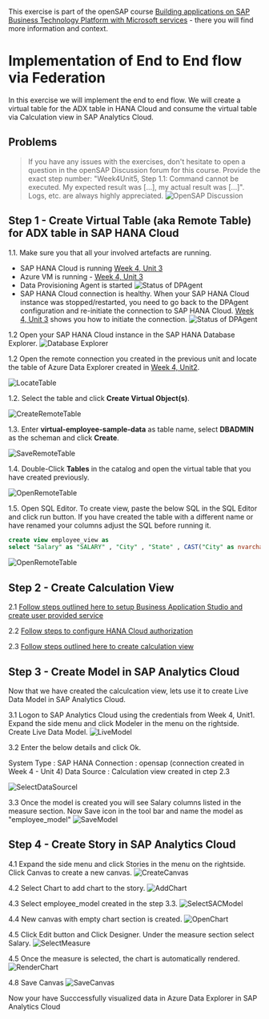 
This exercise is part of the openSAP course [Building applications on SAP Business Technology Platform with Microsoft services](https://open.sap.com/courses/btpma1) - there you will find more information and context. 

# Implementation of End to End flow via Federation


In this exercise we will implement the end to end flow. We will create a virtual table for the ADX table in HANA Cloud and consume the virtual table via Calculation view in SAP Analytics Cloud. 

## Problems
> If you have any issues with the exercises, don't hesitate to open a question in the openSAP Discussion forum for this course. Provide the exact step number: "Week4Unit5, Step 1.1: Command cannot be executed. My expected result was [...], my actual result was [...]". Logs, etc. are always highly appreciated. 
 ![OpenSAP Discussion](../../images/opensap-forum.png)
 
## Step 1 - Create Virtual Table (aka Remote Table) for ADX table in SAP HANA Cloud

1.1. Make sure you that all your involved artefacts are running. 

- SAP HANA Cloud is running [Week 4, Unit 3](../Unit3/README.md#hanacloudstatus)
- Azure VM is running - [Week 4, Unit 3](../Unit3/README.md#restartvm)
- Data Provisioning Agent is started 
    ![Status of DPAgent](./images/agentstatus.png)
- SAP HANA Cloud connection is healthy. When your SAP HANA Cloud instance was stopped/restarted, you need to go back to the DPAgent configuration and re-initiate the connection to SAP HANA Cloud. [Week 4, Unit 3](../Unit3/README.md#hanaconnectioninit) shows you how to initiate the connection. 
    ![Status of DPAgent](./images/jdbc_connection_broken.png)
  
  
1.2 Open your SAP HANA Cloud instance in the SAP HANA Database Explorer. 
    ![Database Explorer](./images/databaseexplorer.png)

1.2 Open the remote connection you created in the previous unit and locate the table of Azure Data Explorer created in [Week 4, Unit2](../Unit2/README.md).

![LocateTable](./images/01-locate-table.png)

1.2. Select the table and click **Create Virtual Object(s)**.

![CreateRemoteTable](./images/02-create-remote-table.png)

1.3. Enter **virtual-employee-sample-data** as table name, select **DBADMIN** as the scheman and click **Create**.

![SaveRemoteTable](./images/03-remote-table-name.png)

1.4. Double-Click **Tables** in the catalog and open the virtual table that you have created previously.

![OpenRemoteTable](./images/04-virtual-table.png)

1.5. Open SQL Editor. To create view, paste the below SQL in the SQL Editor and click run button. If you have created the table with a different name or have renamed your columns adjust the SQL before running it.
```SQL
create view employee_view as 
select "Salary" as "SALARY" , "City" , "State" , CAST("City" as nvarchar(50)) as "CITY_S" , CAST("State" as nvarchar(50) as "STATE_S" from DBADMIN."virtual-employee-sample-data"
```

![OpenRemoteTable](./images/h11.png)

## Step 2 - Create Calculation View

2.1 [Follow steps outlined here to setup Business Application Studio and create user provided service](./BusinessApplicationStudioSetup.md)

2.2 [Follow steps to configure HANA Cloud authorization](./HANAAuthorization.md)
 
2.3 [Follow steps outlined here to create calculation view](./CalculationViewCreation.md)



## Step 3 - Create Model in SAP Analytics Cloud

Now that we have created the calculcation view, lets use it to create Live Data Model in SAP Analytics Cloud.


3.1 Logon to SAP Analytics Cloud using the credentials from Week 4, Unit1. Expand the side menu and click Modeler in the menu on the rightside. Create Live Data Model.
![LiveModel](./images/09-sac-model.png) 

3.2 Enter the below details and click Ok.

System Type : SAP HANA
Connection : opensap (connection created in Week 4 - Unit 4)
Data Source : Calculation view created in ctep 2.3

![SelectDataSourcel](./images/sac1.png) 

3.3 Once the model is created you will see Salary columns listed in the measure section. Now Save icon in the tool bar and name the model as "employee_model"
![SaveModel](./images/11-save-model.png) 


## Step 4 - Create Story in SAP Analytics Cloud

4.1 Expand the side menu and click Stories in the menu on the rightside. Click Canvas to create a new canvas.
![CreateCanvas](./images/12-create-canvas.png) 

4.2 Select Chart to add chart to the story.
![AddChart](./images/13-add-chart.png) 

4.3 Select employee_model created in the step 3.3.
![SelectSACModel](./images/14-select-model.png) 

4.4 New canvas with empty chart section is created.
![OpenChart](./images/15-empty-chart.png) 

4.5 Click Edit button and Click Designer. Under the measure section select Salary.
![SelectMeasure](./images/16-select-measure.png) 

4.5 Once the measure is selected, the chart is automatically rendered. 
![RenderChart](./images/sac2.png) 

4.8 Save Canvas
![SaveCanvas](./images/20-save-canvas.png) 

Now your have Succcessfully visualized data in Azure Data Explorer in SAP Analytics Cloud



